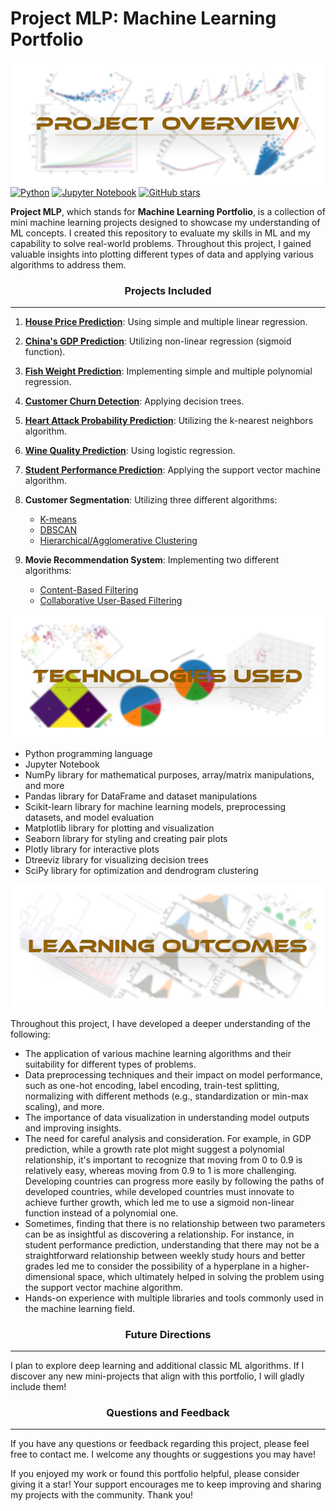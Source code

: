 # Project MLP: Machine Learning Portfolio

![Project Overview](assets/project-overview.png)
[![Python](https://img.shields.io/badge/python-3.7%2B-blue)](https://www.python.org/)
[![Jupyter Notebook](https://img.shields.io/badge/Jupyter-Notebook-orange)](https://jupyter.org/)
[![GitHub stars](https://img.shields.io/github/stars/work-atrvoid/project-mlp)](https://github.com/work-atrvoid/project-mlp/stargazers)

**Project MLP**, which stands for **Machine Learning Portfolio**, is a collection of mini machine learning projects designed to showcase my understanding of ML concepts. I created this repository to evaluate my skills in ML and my capability to solve real-world problems. Throughout this project, I gained valuable insights into plotting different types of data and applying various algorithms to address them.


<div align="center"><h3>Projects Included</h3></div><hr>

1. [**House Price Prediction**](src/regression/linear/house-price-regression.ipynb): Using simple and multiple linear regression.

2. [**China's GDP Prediction**](src/regression/none-linear/china-gdp-regression.ipynb): Utilizing non-linear regression (sigmoid function).

3. [**Fish Weight Prediction**](src/regression/polynomial/fish-weight-regression.ipynb): Implementing simple and multiple polynomial regression.

4. [**Customer Churn Detection**](src/classification/decision-tree/churn-detection-decision-tree.ipynb): Applying decision trees.

5. [**Heart Attack Probability Prediction**](src/classification/k-nearest-neighbors/heartattack-prediction-knn.ipynb): Utilizing the k-nearest neighbors algorithm.

6. [**Wine Quality Prediction**](src/classification/logistic-regression/wine-quality-prediction-LR.ipynb): Using logistic regression.

7. [**Student Performance Prediction**](src/classification/support-vector-machine/student-performnace-prediction-SVM.ipynb): Applying the support vector machine algorithm.

8. **Customer Segmentation**: Utilizing three different algorithms:
   
   - [K-means](src/clustering/customers-kmeans-clustering.ipynb)
   - [DBSCAN](src/clustering/customers-dbscan-clustering.ipynb)
   - [Hierarchical/Agglomerative Clustering](src/clustering/customers-hierarchical-clustering.ipynb)

9. **Movie Recommendation System**: Implementing two different algorithms:
   
   - [Content-Based Filtering](src/recommendation-system/contentbased-movie-recommendation.ipynb)
   - [Collaborative User-Based Filtering](src/recommendation-system/contentbased-movie-recommendation.ipynb)

![Technologies Used](assets/technologies-used.png)

- Python programming language
- Jupyter Notebook
- NumPy library for mathematical purposes, array/matrix manipulations, and more
- Pandas library for DataFrame and dataset manipulations
- Scikit-learn library for machine learning models, preprocessing datasets, and model evaluation
- Matplotlib library for plotting and visualization
- Seaborn library for styling and creating pair plots
- Plotly library for interactive plots
- Dtreeviz library for visualizing decision trees
- SciPy library for optimization and dendrogram clustering

![Leanrning Outcomes](assets/leanrning-outcomes.png)

Throughout this project, I have developed a deeper understanding of the following:

- The application of various machine learning algorithms and their suitability for different types of problems.
- Data preprocessing techniques and their impact on model performance, such as one-hot encoding, label encoding, train-test splitting, normalizing with different methods (e.g., standardization or min-max scaling), and more.
- The importance of data visualization in understanding model outputs and improving insights.
- The need for careful analysis and consideration. For example, in GDP prediction, while a growth rate plot might suggest a polynomial relationship, it's important to recognize that moving from 0 to 0.9 is relatively easy, whereas moving from 0.9 to 1 is more challenging. Developing countries can progress more easily by following the paths of developed countries, while developed countries must innovate to achieve further growth, which led me to use a sigmoid non-linear function instead of a polynomial one.
- Sometimes, finding that there is no relationship between two parameters can be as insightful as discovering a relationship. For instance, in student performance prediction, understanding that there may not be a straightforward relationship between weekly study hours and better grades led me to consider the possibility of a hyperplane in a higher-dimensional space, which ultimately helped in solving the problem using the support vector machine algorithm.
- Hands-on experience with multiple libraries and tools commonly used in the machine learning field.

<div align="center"><h3>Future Directions</h3></div><hr>
I plan to explore deep learning and additional classic ML algorithms. If I discover any new mini-projects that align with this portfolio, I will gladly include them!


<div align="center"><h3>Questions and Feedback</h3></div><hr>
If you have any questions or feedback regarding this project, please feel free to contact me. I welcome any thoughts or suggestions you may have!

If you enjoyed my work or found this portfolio helpful, please consider giving it a star! Your support encourages me to keep improving and sharing my projects with the community. Thank you!
